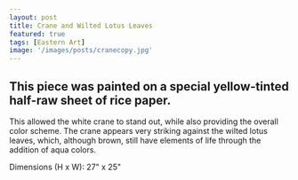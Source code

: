 ```yaml
---
layout: post
title: Crane and Wilted Lotus Leaves
featured: true
tags: [Eastern Art]
image: '/images/posts/cranecopy.jpg'
---
```


## This piece was painted on a special yellow-tinted half-raw sheet of rice paper.

This allowed the white crane to stand out, while also providing the overall color scheme. The crane appears very striking against the wilted lotus leaves, which, although brown, still have elements of life through the addition of aqua colors. 

Dimensions (H x W): 27" x 25"